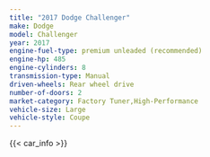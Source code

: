 ```yaml
---
title: "2017 Dodge Challenger"
make: Dodge
model: Challenger
year: 2017
engine-fuel-type: premium unleaded (recommended)
engine-hp: 485
engine-cylinders: 8
transmission-type: Manual
driven-wheels: Rear wheel drive
number-of-doors: 2
market-category: Factory Tuner,High-Performance
vehicle-size: Large
vehicle-style: Coupe
---
```


{{< car_info >}}
